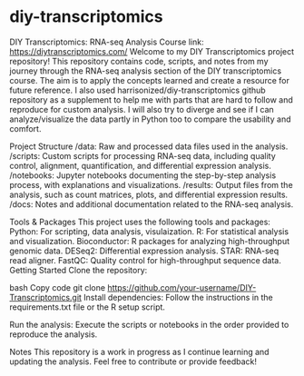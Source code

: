 # diy-transcriptomics
DIY Transcriptomics: RNA-seq Analysis
Course link: https://diytranscriptomics.com/
Welcome to my DIY Transcriptomics project repository! This repository contains code, scripts, and notes from my journey through the RNA-seq analysis section of the DIY transcriptomics course. The aim is to apply the concepts learned and create a resource for future reference. I also used harrisonized/diy-transcriptomics github repository as a supplement to help me with parts that are hard to follow and reproduce for custom analysis. 
I will also try to diverge and see if I can analyze/visualize the data partly in Python too to compare the usability and comfort. 


Project Structure
/data: Raw and processed data files used in the analysis.
/scripts: Custom scripts for processing RNA-seq data, including quality control, alignment, quantification, and differential expression analysis.
/notebooks: Jupyter notebooks documenting the step-by-step analysis process, with explanations and visualizations.
/results: Output files from the analysis, such as count matrices, plots, and differential expression results.
/docs: Notes and additional documentation related to the RNA-seq analysis.

Tools & Packages
This project uses the following tools and packages:
Python: For scripting, data analysis, visulaization.
R: For statistical analysis and visualization.
Bioconductor: R packages for analyzing high-throughput genomic data.
DESeq2: Differential expression analysis.
STAR: RNA-seq read aligner.
FastQC: Quality control for high-throughput sequence data.
Getting Started
Clone the repository:

bash
Copy code
git clone https://github.com/your-username/DIY-Transcriptomics.git
Install dependencies:
Follow the instructions in the requirements.txt file or the R setup script.

Run the analysis:
Execute the scripts or notebooks in the order provided to reproduce the analysis.

Notes
This repository is a work in progress as I continue learning and updating the analysis.
Feel free to contribute or provide feedback!

